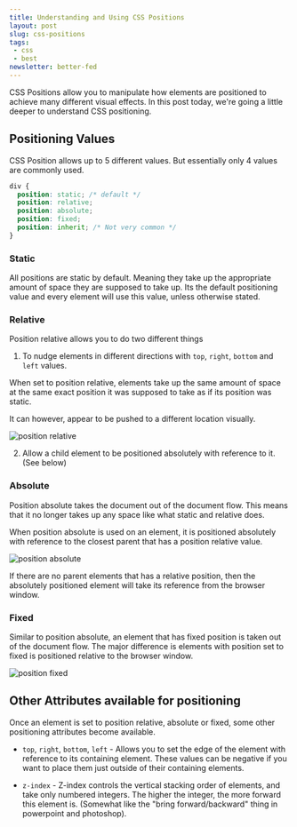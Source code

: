 ```yaml
---
title: Understanding and Using CSS Positions
layout: post
slug: css-positions
tags:
 - css
 - best
newsletter: better-fed
---
```


CSS Positions allow you to manipulate how elements are positioned to achieve many different visual effects. In this post today, we're going a little deeper to understand CSS positioning.

<!--more-->

## Positioning Values
CSS Position allows up to 5 different values. But essentially only 4 values are commonly used.

```css
div {
  position: static; /* default */
  position: relative;
  position: absolute;
  position: fixed;
  position: inherit; /* Not very common */
}
```

### Static

All positions are static by default. Meaning they take up the appropriate amount of space they are supposed to take up. Its the default positioning value and every element will use this value, unless otherwise stated.

### Relative

Position relative allows you to do two different things

1. To nudge elements in different directions with `top`, `right`, `bottom` and `left` values.

  When set to position relative, elements take up the same amount of space at the same exact position it was supposed to take as if its position was static.

  It can however, appear to be pushed to a different location visually.

  ![][image-1]

2. Allow a child element to be positioned absolutely with reference to it. (See below)

### Absolute

Position absolute takes the document out of the document flow. This means that it no longer takes up any space like what static and relative does.

When position absolute is used on an element, it is positioned absolutely with reference to the closest parent that has a position relative value.

![][image-2]

If there are no parent elements that has a relative position, then the absolutely positioned element will take its reference from the browser window.

### Fixed

Similar to position absolute, an element that has fixed position is taken out of the document flow. The major difference is elements with position set to fixed is positioned relative to the browser window.

![][image-3]

## Other Attributes available for positioning

Once an element is set to position relative, absolute or fixed, some other positioning attributes become available.

- `top`, `right`, `bottom`, `left` - Allows you to set the edge of the element with reference to its containing element. These values can be negative if you want to place them just outside of their containing elements.

- `z-index` - Z-index controls the vertical stacking order of elements, and take only numbered integers. The higher the integer, the more forward this element is. (Somewhat like the "bring forward/backward" thing in powerpoint and photoshop).


[image-1]:  /images/2014/03/posr.jpg "position relative"
[image-2]:  /images/2014/03/posa.jpg "position absolute"
[image-3]:  /images/2014/03/posf.jpg "position fixed"
